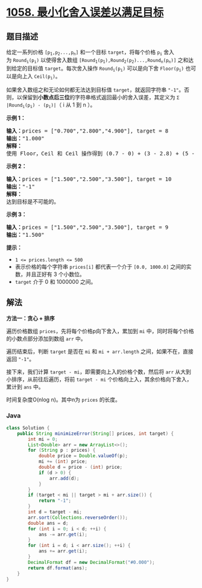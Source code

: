 # [1058. 最小化舍入误差以满足目标](https://leetcode.cn/problems/minimize-rounding-error-to-meet-target)

## 题目描述

<p>给定一系列价格&nbsp;<code>[p<sub>1</sub>,p<sub>2</sub>...,p<sub>n</sub>]</code>&nbsp;和一个目标&nbsp;<code>target</code>，将每个价格&nbsp;<code>p<sub>i</sub></code>&nbsp;舍入为&nbsp;<code>Round<sub>i</sub>(p<sub>i</sub>)</code>&nbsp;以使得舍入数组&nbsp;<code>[Round<sub>1</sub>(p<sub>1</sub>),Round<sub>2</sub>(p<sub>2</sub>)...,Round<sub>n</sub>(p<sub>n</sub>)]</code>&nbsp;之和达到给定的目标值&nbsp;<code>target</code>。每次舍入操作&nbsp;<code>Round<sub>i</sub>(p<sub>i</sub>)</code>&nbsp;可以是向下舍&nbsp;<code>Floor(p<sub>i</sub>)</code>&nbsp;也可以是向上入&nbsp;<code>Ceil(p<sub>i</sub>)</code>。</p>

<p>如果舍入数组之和无论如何都无法达到目标值&nbsp;<code>target</code>，就返回字符串&nbsp;<code>"-1"</code>。否则，以保留到<strong>小数点后三位</strong>的字符串格式返回最小的舍入误差，其定义为 <code>Σ |Round<sub>i</sub>(p<sub>i</sub>) - (p<sub>i</sub>)|</code>（&nbsp;i 从 1 到 n ）。</p>

<p><strong>示例 1：</strong></p>

<pre>
<strong>输入：</strong>prices = ["0.700","2.800","4.900"], target = 8
<strong>输出：</strong>"1.000"
<strong>解释： </strong>
使用 Floor，Ceil 和 Ceil 操作得到 (0.7 - 0) + (3 - 2.8) + (5 - 4.9) = 0.7 + 0.2 + 0.1 = 1.0 。
</pre>

<p><strong>示例 2：</strong></p>

<pre>
<strong>输入：</strong>prices = ["1.500","2.500","3.500"], target = 10
<strong>输出：</strong>"-1"
<strong>解释：</strong>
达到目标是不可能的。</pre>

<p><strong>示例 3：</strong></p>

<pre>
<strong>输入：</strong>prices = ["1.500","2.500","3.500"], target = 9
<strong>输出：</strong>"1.500"
</pre>

<p><strong>提示：</strong></p>

<ul>
	<li><code>1 &lt;= prices.length &lt;= 500</code></li>
	<li>表示价格的每个字符串&nbsp;<code>prices[i]</code>&nbsp;都代表一个介于 <code>[0.0,&nbsp;1000.0]</code> 之间的实数，并且正好有 3 个小数位。</li>
	<li><code>target</code>&nbsp;介于&nbsp;0 和 1000000&nbsp;之间。</li>
</ul>

## 解法

**方法一：贪心 + 排序**

遍历价格数组 `prices`，先将每个价格p向下舍入，累加到 `mi` 中，同时将每个价格的小数点部分添加到数组 `arr` 中。

遍历结束后，判断 `target` 是否在 `mi` 和 `mi + arr.length` 之间，如果不在，直接返回 `"-1"`。

接下来，我们计算 `target - mi`，即需要向上入的价格个数，然后将 `arr` 从大到小排序，从前往后遍历，将前 `target - mi` 个价格向上入，其余价格向下舍入，累计到 `ans` 中。

时间复杂度O(nlog n)。其中n为 `prices` 的长度。

### **Java**

```java
class Solution {
    public String minimizeError(String[] prices, int target) {
        int mi = 0;
        List<Double> arr = new ArrayList<>();
        for (String p : prices) {
            double price = Double.valueOf(p);
            mi += (int) price;
            double d = price - (int) price;
            if (d > 0) {
                arr.add(d);
            }
        }
        if (target < mi || target > mi + arr.size()) {
            return "-1";
        }
        int d = target - mi;
        arr.sort(Collections.reverseOrder());
        double ans = d;
        for (int i = 0; i < d; ++i) {
            ans -= arr.get(i);
        }
        for (int i = d; i < arr.size(); ++i) {
            ans += arr.get(i);
        }
        DecimalFormat df = new DecimalFormat("#0.000");
        return df.format(ans);
    }
}
```
